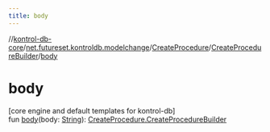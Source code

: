 ```yaml
---
title: body
---
```

//[kontrol-db-core](../../../../index.html)/[net.futureset.kontroldb.modelchange](../../index.html)/[CreateProcedure](../index.html)/[CreateProcedureBuilder](index.html)/[body](body.html)



# body



[core engine and default templates for kontrol-db]\
fun [body](body.html)(body: [String](https://kotlinlang.org/api/latest/jvm/stdlib/kotlin/-string/index.html)): [CreateProcedure.CreateProcedureBuilder](index.html)




